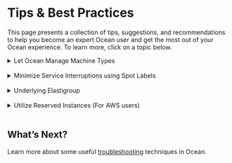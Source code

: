 # Tips & Best Practices

This page presents a collection of tips, suggestions, and recommendations to help you become an expert Ocean user and get the most out of your Ocean experience. To learn more, click on a topic below.

<details>
  <summary markdown="span">Let Ocean Manage Machine Types</summary>

## Match Kubernetes Version and Built-in Labels

Ocean obeys Kubernetes labels wherever you apply them. However, labels are specific to Kubernetes cluster versions. Keep an eye on the labels you are using and ensure that they are correct for your version of the cluster. This is especially important during cluster version upgrades.

For example, `beta.kubernetes.io/instance-type` applies to Kubernetes version 1.16 and before, while `nodes.kubernetes.io/instance-type` applies to Kubernetes version 1.17 and later.

</details><br>

<details>
  <summary markdown="span">Minimize Service Interruptions using Spot Labels</summary>

## Minimize Service Interruptions using Spot Labels

Ways to reduce interruptions of workloads using the `restrict-scale-down` and `node-lifecycle` labels are described in detail in [Spot Labels](ocean/features/labels-and-taints). Note that setting the workload to run on OD instances does not prevent Ocean from bin packing the cluster by scaling down. Therefore, to ensure workloads running on OD instances are not interrupted by scale down, You can use both these labels together. This will ensure that Ocean will not scale down OD instances running critical applications due to efficiency considerations.

</details><br>

<details>
  <summary markdown="span">Underlying Elastigroup</summary>

## Underlying Elastigroup

The Ocean internal architecture utilizes the Elastigroup engine, a core component of the Spot platform. Therefore, whenever an Ocean cluster is created, an underlying Elastigroup is also created. Although this underlying Elastigroup still appears in the Elastigroup area of the Spot console, management of the Ocean cluster is not allowed there. The cluster is managed only in the Ocean area of the console.

<img src="/ocean/_media/tips-underlying-eg-01.png" /><br><br>

</details><br>

<details>
  <summary markdown="span">Utilize Reserved Instances (For AWS users)</summary>

## Utilize Reserved Instances (For AWS users)

If you have [reserved instances](elastigroup/features/core-features/spot-reserved-on-demand-instances) (RIs) and they are available, Ocean will utilize them by default before purchasing spot instances, (i.e., the API attribute `utilizeReservedInstances` is set to True by default upon Ocean creation). If you would like to change this, set this attribute to False using this [API](https://docs.spot.io/api/#operation/OceanAWSClusterCreate). In addition, if you would like to take advantage of [AWS Savings Plans](https://aws.amazon.com/savingsplans/pricing/), you can opt in using the API.

If you are using RI sharing across multiple AWS accounts, you can take advantage of the Cross RI Utilization feature to further optimize your RI usage. This feature will consider RI contracts and consumption across all relevant accounts. This is useful when a single account cannot consume the full RI capacity. Additional accounts can then use the excess capacity up to the maximum capacity of the RI. To activate this feature, do the following:

1. [Connect](https://docs.spot.io/connect-your-cloud-provider/aws-account) all the accounts with RI contracts to the Spot platform. (This can also be done using a read-only policy.)
2. Reach out to Spot Support and request enablement of Cross RI Utilization for your Spot organization.

</details><br>

## What’s Next?

Learn more about some useful [troubleshooting](ocean/troubleshooting/troubleshoot-controller) techniques in Ocean.

